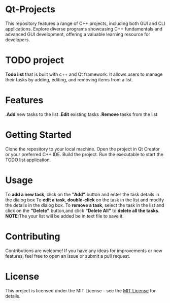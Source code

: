 # Qt-Projects
This repository features a range of C++ projects, including both GUI and CLI applications. Explore diverse programs showcasing C++ fundamentals and advanced GUI development, offering a valuable learning resource for developers.
# TODO project
**Todo list** that is built with c++ and Qt framework. It allows users to manage their tasks by adding, editing, and removing items from a list.

# Features
.**Add** new tasks to the list 
.**Edit** existing tasks
.**Remove** tasks from the list

# Getting Started
Clone the repository to your local machine.
Open the project in Qt Creator or your preferred C++ IDE.
Build the project.
Run the executable to start the TODO list application.

# Usage
To **add a new task**, click on the **"Add"** button and enter the task details in the dialog box
To **edit a task**, **double-click** on the task in the list and modify the details in the dialog box.
To **remove a task**, select the task in the list and click on the **"Delete"** button,and click **"Delete All"** to **delete all the tasks**.
**NOTE**:The your list will be added be in text file to save it.

# Contributing
Contributions are welcome! If you have any ideas for improvements or new features, feel free to open an issue or submit a pull request.

# License
This project is licensed under the MIT License - see the [MIT License](LICENSE) for details.
